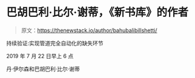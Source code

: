 # 巴胡巴利·比尔·谢蒂，《新书库》的作者

> 原文：<https://thenewstack.io/author/bahubalibillshetti/>

持续验证:实现管道完全自动化的缺失环节

2019 年 7 月 22 日早上 6 点

丹·伊尔森和巴胡巴利·比尔·谢蒂